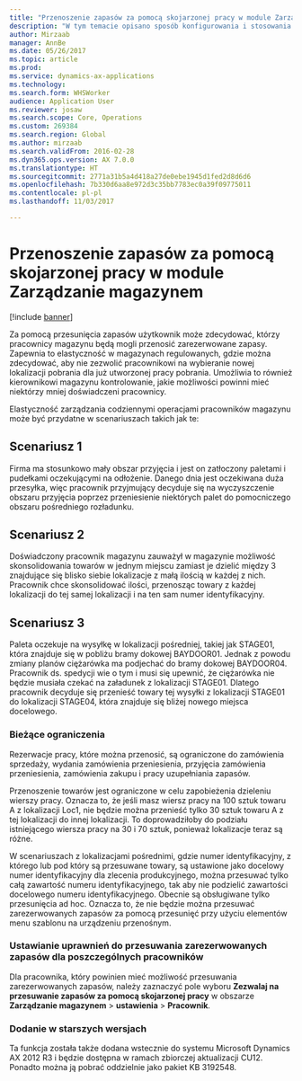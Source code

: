 ```yaml
---
title: "Przenoszenie zapasów za pomocą skojarzonej pracy w module Zarządzanie magazynem"
description: "W tym temacie opisano sposób konfigurowania i stosowania potwierdzenia pobrania sztuk z urządzenia przenośnego."
author: Mirzaab
manager: AnnBe
ms.date: 05/26/2017
ms.topic: article
ms.prod: 
ms.service: dynamics-ax-applications
ms.technology: 
ms.search.form: WHSWorker
audience: Application User
ms.reviewer: josaw
ms.search.scope: Core, Operations
ms.custom: 269384
ms.search.region: Global
ms.author: mirzaab
ms.search.validFrom: 2016-02-28
ms.dyn365.ops.version: AX 7.0.0
ms.translationtype: HT
ms.sourcegitcommit: 2771a31b5a4d418a27de0ebe1945d1fed2d8d6d6
ms.openlocfilehash: 7b330d6aa8e972d3c35bb7783ec0a39f09775011
ms.contentlocale: pl-pl
ms.lasthandoff: 11/03/2017

---
```


# <a name="movement-of-inventory-with-associated-work-in-warehouse-management"></a>Przenoszenie zapasów za pomocą skojarzonej pracy w module Zarządzanie magazynem

[!include [banner](../includes/banner.md)]

Za pomocą przesunięcia zapasów użytkownik może zdecydować, którzy pracownicy magazynu będą mogli przenosić zarezerwowane zapasy. Zapewnia to elastyczność w magazynach regulowanych, gdzie można zdecydować, aby nie zezwolić pracownikowi na wybieranie nowej lokalizacji pobrania dla już utworzonej pracy pobrania. Umożliwia to również kierownikowi magazynu kontrolowanie, jakie możliwości powinni mieć niektórzy mniej doświadczeni pracownicy.

Elastyczność zarządzania codziennymi operacjami pracowników magazynu może być przydatne w scenariuszach takich jak te:

## <a name="scenario-1"></a>Scenariusz 1
Firma ma stosunkowo mały obszar przyjęcia i jest on zatłoczony paletami i pudełkami oczekującymi na odłożenie. Danego dnia jest oczekiwana duża przesyłka, więc pracownik przyjmujący decyduje się na wyczyszczenie obszaru przyjęcia poprzez przeniesienie niektórych palet do pomocniczego obszaru pośredniego rozładunku.

## <a name="scenario-2"></a>Scenariusz 2
Doświadczony pracownik magazynu zauważył w magazynie możliwość skonsolidowania towarów w jednym miejscu zamiast je dzielić między 3 znajdujące się blisko siebie lokalizacje z małą ilością w każdej z nich. Pracownik chce skonsolidować ilości, przenosząc towary z każdej lokalizacji do tej samej lokalizacji i na ten sam numer identyfikacyjny.

## <a name="scenario-3"></a>Scenariusz 3
Paleta oczekuje na wysyłkę w lokalizacji pośredniej, takiej jak STAGE01, która znajduje się w pobliżu bramy dokowej BAYDOOR01. Jednak z powodu zmiany planów ciężarówka ma podjechać do bramy dokowej BAYDOOR04. Pracownik ds. spedycji wie o tym i musi się upewnić, że ciężarówka nie będzie musiała czekać na załadunek z lokalizacji STAGE01. Dlatego pracownik decyduje się przenieść towary tej wysyłki z lokalizacji STAGE01 do lokalizacji STAGE04, która znajduje się bliżej nowego miejsca docelowego.

### <a name="current-limitations"></a>Bieżące ograniczenia

Rezerwacje pracy, które można przenosić, są ograniczone do zamówienia sprzedaży, wydania zamówienia przeniesienia, przyjęcia zamówienia przeniesienia, zamówienia zakupu i pracy uzupełniania zapasów.

Przenoszenie towarów jest ograniczone w celu zapobieżenia dzieleniu wierszy pracy. Oznacza to, że jeśli masz wiersz pracy na 100 sztuk towaru A z lokalizacji Loc1, nie będzie można przenieść tylko 30 sztuk towaru A z tej lokalizacji do innej lokalizacji. To doprowadziłoby do podziału istniejącego wiersza pracy na 30 i 70 sztuk, ponieważ lokalizacje teraz są różne.

W scenariuszach z lokalizacjami pośrednimi, gdzie numer identyfikacyjny, z którego lub pod który są przesuwane towary, są ustawione jako docelowy numer identyfikacyjny dla zlecenia produkcyjnego, można przesuwać tylko całą zawartość numeru identyfikacyjnego, tak aby nie podzielić zawartości docelowego numeru identyfikacyjnego.
Obecnie są obsługiwane tylko przesunięcia ad hoc. Oznacza to, że nie będzie można przesuwać zarezerwowanych zapasów za pomocą przesunięć przy użyciu elementów menu szablonu na urządzeniu przenośnym.

### <a name="set-up-permission-to-move-reserved-inventory-for-individual-workers"></a>Ustawianie uprawnień do przesuwania zarezerwowanych zapasów dla poszczególnych pracowników

Dla pracownika, który powinien mieć możliwość przesuwania zarezerwowanych zapasów, należy zaznaczyć pole wyboru **Zezwalaj na przesuwanie zapasów za pomocą skojarzonej pracy** w obszarze **Zarządzanie magazynem** > **ustawienia** > **Pracownik**.  

### <a name="backported"></a>Dodanie w starszych wersjach

Ta funkcja została także dodana wstecznie do systemu Microsoft Dynamics AX 2012 R3 i będzie dostępna w ramach zbiorczej aktualizacji CU12.
Ponadto można ją pobrać oddzielnie jako pakiet KB 3192548. 


